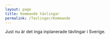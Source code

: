 ```yaml
---
layout: page
title: Kommande tävlingar
permalink: /Tavlingar/Kommande
---
```

Just nu är det inga inplanerade tävlingar i Sverige. 
